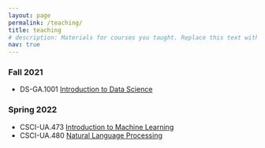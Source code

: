 ```yaml
---
layout: page
permalink: /teaching/
title: teaching
# description: Materials for courses you taught. Replace this text with your description.
nav: true
---
```


### Fall 2021
 - DS-GA.1001 [Introduction to Data Science](https://onedrive.live.com/?authkey=%21AHPzpAJl4WhZi1M&cid=78E59E7A2C353C95&id=78E59E7A2C353C95%2110552&parId=78E59E7A2C353C95%219844&o=OneUp)

### Spring 2022
 - CSCI-UA.473 [Introduction to Machine Learning]()
 - CSCI-UA.480 [Natural Language Processing]()